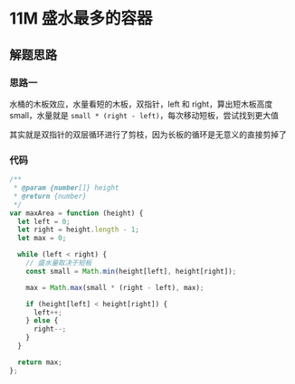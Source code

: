 # 11M 盛水最多的容器

## 解题思路

### 思路一

水桶的木板效应，水量看短的木板，双指针，left 和 right，算出短木板高度 small，水量就是 `small * (right - left)`，每次移动短板，尝试找到更大值

其实就是双指针的双层循环进行了剪枝，因为长板的循环是无意义的直接剪掉了

### 代码

```js
/**
 * @param {number[]} height
 * @return {number}
 */
var maxArea = function (height) {
  let left = 0;
  let right = height.length - 1;
  let max = 0;

  while (left < right) {
    // 盛水量取决于短板
    const small = Math.min(height[left], height[right]);

    max = Math.max(small * (right - left), max);

    if (height[left] < height[right]) {
      left++;
    } else {
      right--;
    }
  }

  return max;
};
```
